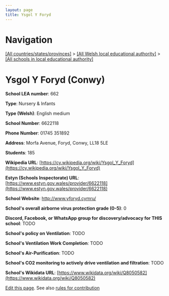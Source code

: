 ```yaml
---
layout: page
title: Ysgol Y Foryd
---
```

# Navigation

[[All countries/states/provinces]](../../..) > [[All Welsh local educational authority]](../..) > [[All schools in local educational authority]](..)

# Ysgol Y Foryd (Conwy)

**School LEA number**: 662

**Type**: Nursery & Infants

**Type (Welsh)**: English medium

**School Number**: 6622118

**Phone Number**: 01745 351892

**Address**: Morfa Avenue, Foryd, Conwy, LL18 5LE

**Students**: 185

**Wikipedia URL**: [https://cy.wikipedia.org/wiki/Ysgol_Y_Foryd](https://cy.wikipedia.org/wiki/Ysgol_Y_Foryd)

**Estyn (Schools Inspectorate) URL**: [https://www.estyn.gov.wales/provider/6622118](https://www.estyn.gov.wales/provider/6622118)

**School Website**: http://www.yforyd.cymru/

**School's overall airborne virus protection grade (0-5)**: 0

**Discord, Facebook, or WhatsApp group for discovery/advocacy for THIS school**: TODO

**School's policy on Ventilation**: TODO

**School's Ventilation Work Completion**: TODO

**School's Air-Purification**: TODO

**School's CO2 monitoring to actively drive ventilation and filtration**: TODO

**School's Wikidata URL**: [https://www.wikidata.org/wiki/Q8050582](https://www.wikidata.org/wiki/Q8050582)




[Edit this page](https://github.com/VentilationProject/Wales/edit/prif/./Conwy/Ysgol_Y_Foryd.md). See also [rules for contribution](../../../contribution-rules/)